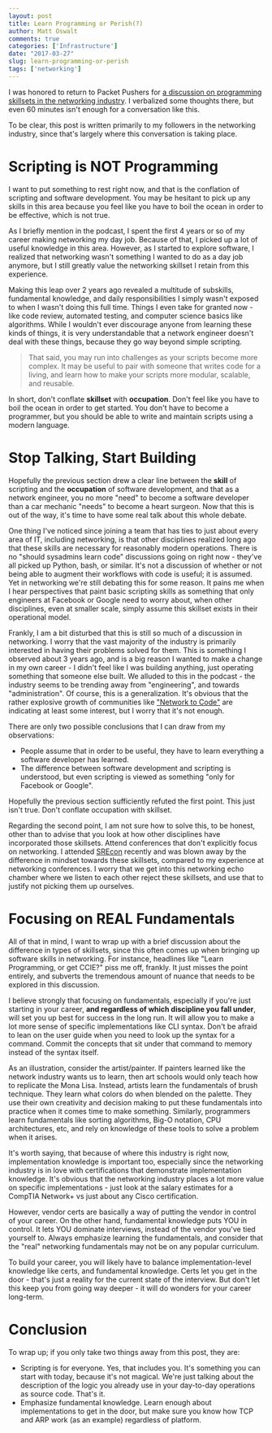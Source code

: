 ```yaml
---
layout: post
title: Learn Programming or Perish(?)
author: Matt Oswalt
comments: true
categories: ['Infrastructure']
date: "2017-03-27"
slug: learn-programming-or-perish
tags: ['networking']
---
```



I was honored to return to Packet Pushers for [a discussion on programming skillsets in the networking industry](http://packetpushers.net/podcast/podcasts/show-332-dont-believe-programming-hype/). I verbalized some thoughts there, but even 60 minutes isn't enough for a conversation like this.

To be clear, this post is written primarily to my followers in the networking industry, since that's largely where this conversation is taking place.

# Scripting is NOT Programming

I want to put something to rest right now, and that is the conflation of scripting and software development. You may be hesitant to pick up any skills in this area because you feel like you have to boil the ocean in order to be effective, which is not true.

As I briefly mention in the podcast, I spent the first 4 years or so of my career making networking my day job. Because of that, I picked up a lot of useful knowledge in this area. However, as I started to explore software, I realized that networking wasn't something I wanted to do as a day job anymore, but I still greatly value the networking skillset I retain from this experience.

Making this leap over 2 years ago revealed a multitude of subskills, fundamental knowledge, and daily responsibilities I simply wasn't exposed to when I wasn't doing this full time. Things I even take for granted now - like code review, automated testing, and computer science basics like algorithms. While I wouldn't ever discourage anyone from learning these kinds of things, it is very understandable that a network engineer doesn't deal with these things, because they go way beyond simple scripting.

> That said, you may run into challenges as your scripts become more complex. It may be useful to pair with someone that writes code for a living, and learn how to make your scripts more modular, scalable, and reusable.

In short, don't conflate **skillset** with **occupation**. Don't feel like you have to boil the ocean in order to get started. You don't have to become a programmer, but you should be able to write and maintain scripts using a modern language.


# Stop Talking, Start Building

Hopefully the previous section drew a clear line between the **skill** of scripting and the **occupation** of software development, and that as a network engineer, you no more "need" to become a software developer than a car mechanic "needs" to become a heart surgeon. Now that this is out of the way, it's time to have some real talk about this whole debate.

One thing I've noticed since joining a team that has ties to just about every area of IT, including networking, is that other disciplines realized long ago that these skills are necessary for reasonably modern operations. There is no "should sysadmins learn code" discussions going on right now - they've all picked up Python, bash, or similar. It's not a discussion of whether or not being able to augment their workflows with code is useful; it is assumed. Yet in networking we're still debating this for some reason. It pains me when I hear perspectives that paint basic scripting skills as something that only engineers at Facebook or Google need to worry about, when other disciplines, even at smaller scale, simply assume this skillset exists in their operational model.

Frankly, I am a bit disturbed that this is still so much of a discussion in networking. I worry that the vast majority of the industry is primarily interested in having their problems solved for them. This is something I observed about 3 years ago, and is a big reason I wanted to make a change in my own career - I didn't feel like I was building anything, just operating something that someone else built. We alluded to this in the podcast - the industry seems to be trending away from "engineering", and towards "administration". Of course, this is a generalization. It's obvious that the rather explosive growth of communities like ["Network to Code"](http://networktocode.com/community/) are indicating at least some interest, but I worry that it's not enough.

There are only two possible conclusions that I can draw from my observations:

- People assume that in order to be useful, they have to learn everything a software developer has learned. 
- The difference between software development and scripting is understood, but even scripting is viewed as something "only for Facebook or Google".

Hopefully the previous section sufficiently refuted the first point. This just isn't true. Don't conflate occupation with skillset.

Regarding the second point, I am not sure how to solve this, to be honest, other than to advise that you look at how other disciplines have incorporated those skillsets. Attend conferences that don't explicitly focus on networking. I attended [SREcon](https://stackstorm.com/2017/03/23/stackstorm-srecon-2017/) recently and was blown away by the difference in mindset towards these skillsets, compared to my experience at networking conferences. I worry that we get into this networking echo chamber where we listen to each other reject these skillsets, and use that to justify not picking them up ourselves.


# Focusing on REAL Fundamentals

All of that in mind, I want to wrap up with a brief discussion about the difference in types of skillsets, since this often comes up when bringing up software skills in networking. For instance, headlines like "Learn Programming, or get CCIE?" piss me off, frankly. It just misses the point entirely, and subverts the tremendous amount of nuance that needs to be explored in this discussion.

I believe strongly that focusing on fundamentals, especially if you're just starting in your career, **and regardless of which discipline you fall under**, will set you up best for success in the long run. It will allow you to make a lot more sense of specific implementations like CLI syntax. Don't be afraid to lean on the user guide when you need to look up the syntax for a command. Commit the concepts that sit under that command to memory instead of the syntax itself.

As an illustration, consider the artist/painter. If painters learned like the network industry wants us to learn, then art schools would only teach how to replicate the Mona Lisa. Instead, artists learn the fundamentals of brush technique. They learn what colors do when blended on the palette. They use their own creativity and decision making to put these fundamentals into practice when it comes time to make something. Similarly, programmers learn fundamentals like sorting algorithms, Big-O notation, CPU architectures, etc, and rely on knowledge of these tools to solve a problem when it arises.

It's worth saying, that because of where this industry is right now, implementation knowledge is important too, especially since the networking industry is in love with certifications that demonstrate implementation knowledge. It's obvious that the networking industry places a lot more value on specific implementations - just look at the salary estimates for a CompTIA Network+ vs just about any Cisco certification.

However, vendor certs are basically a way of putting the vendor in control of your career. On the other hand, fundamental knowledge puts YOU in control. It lets YOU dominate interviews, instead of the vendor you've tied yourself to. Always emphasize learning the fundamentals, and consider that the "real" networking fundamentals may not be on any popular curriculum.

To build your career, you will likely have to balance implementation-level knowledge like certs, and fundamental knowledge. Certs let you get in the door - that's just a reality for the current state of the interview. But don't let this keep you from going way deeper - it will do wonders for your career long-term.


# Conclusion

To wrap up; if you only take two things away from this post, they are:

- Scripting is for everyone. Yes, that includes you. It's something you can start with today, because it's not magical. We're just talking about the description of the logic you already use in your day-to-day operations as source code. That's it.
- Emphasize fundamental knowledge. Learn enough about implementations to get in the door, but make sure you know how TCP and ARP work (as an example) regardless of platform.

